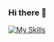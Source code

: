 ### Hi there 👋

<!--
**anbeicat/anbeicat** is a ✨ _special_ ✨ repository because its `README.md` (this file) appears on your GitHub profile.

Here are some ideas to get you started:

- 🔭 I’m currently working on ...
- 🌱 I’m currently learning ...
- 👯 I’m looking to collaborate on ...
- 🤔 I’m looking for help with ...
- 💬 Ask me about ...
- 📫 How to reach me: ...
- 😄 Pronouns: ...
- ⚡ Fun fact: ...
-->
<!-- ![](https://github-readme-stats.vercel.app/api?username=anbeicat&theme=dark) -->
[![My Skills](https://skillicons.dev/icons?i=js,html,css,java,vite,vue,react,ts,nodejs,nginx,ps)](https://skillicons.dev)
<!-- [![My Skills](https://skillicons.dev/icons?i=js,html,css,vite,vue,react,ts,electron,nginx,ps&perline=5)](https://skillicons.dev) -->

